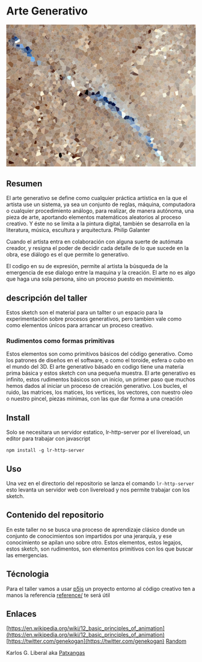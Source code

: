 # Arte Generativo

![jpg](assets/marte.jpg)

## Resumen

El arte generativo se define como cualquier práctica artística en la que el artista use un sistema, ya sea un conjunto de reglas, máquina, computadora o cualquier procedimiento análogo, para realizar, de manera autónoma, una pieza de arte, aportando elementos matemáticos aleatorios al proceso creativo. Y éste no se limita a la pintura digital, también se desarrolla en la literatura, música, escultura y arquitectura. Philip Galanter

Cuando el artista entra en colaboración con alguna suerte de autómata creador, y resigna el poder de decidir cada detalle de lo que sucede en la obra, ese diálogo es el que permite lo generativo.

El codigo en su de expresión, permite al artista la búsqueda de la emergencia de ese dialogo entre la maquina y la creación. El arte no es algo que haga una sola persona, sino un proceso puesto en movimiento.

## descripción del taller

Estos sketch son el material para un tallter o un espacio para la experimentación sobre procesos generativos, pero tambíen vale como como elementos únicos para arrancar un proceso creativo.

### Rudimentos como formas primitivas

Estos elementos son como primitivos básicos del código generativo. Como los patrones de diseños en el software, o como el toroide, esfera o cubo en el mundo del 3D. El arte generativo básado en codigo tiene una materia prima básica y estos sketch con una pequeña muestra. El arte generativo es infinito, estos rudimentos básicos son un inicio, un primer paso que muchos hemos dados al iniciar un proceso de creación generativo. Los bucles, el ruido, las matrices, los matices, los vertices, los vectores, con nuestro oleo o nuestro pincel, piezas mínimas, con las que dar forma a una creación

## Install

Solo se necesitara un servidor estatico, lr-http-server por el livereload, un editor para trabajar con javascript

```
npm install -g lr-http-server

```

## Uso

Una vez en el directorio del repositorio se lanza el comando `lr-http-server` esto levanta un servidor web con livereload y nos permite trabajar con los sketch.

## Contenido del repositorio

En este taller no se busca una proceso de aprendizaje clásico donde un conjunto de conocimientos son impartidos por una jerarquía, y ese conocimiento se apilan uno sobre otro.
Estos elementos, estos legajos, estos sketch, son rudimentos, son elementos primitivos con los que buscar las emergencias.

## Técnologia

Para el taller vamos a usar [p5js](https://p5js.org/) un proyecto entorno al código creativo ten a manos la referencia [reference/](https://p5js.org/reference/) te será útil

## Enlaces

[https://en.wikipedia.org/wiki/12_basic_principles_of_animation](https://en.wikipedia.org/wiki/12_basic_principles_of_animation)
[https://twitter.com/genekogan](https://twitter.com/genekogan)
[Random](http://www.mywonderland.es/curso_js/processing/pro_mate3.htm)

Karlos G. Liberal aka [Patxangas](https://twitter.com/patxangas)
